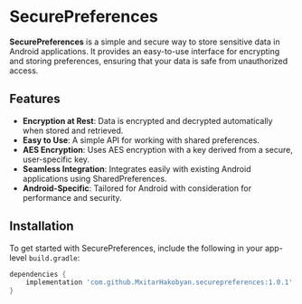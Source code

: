 # SecurePreferences

**SecurePreferences** is a simple and secure way to store sensitive data in Android applications. It provides an easy-to-use interface for encrypting and storing preferences, ensuring that your data is safe from unauthorized access.

## Features

- **Encryption at Rest**: Data is encrypted and decrypted automatically when stored and retrieved.
- **Easy to Use**: A simple API for working with shared preferences.
- **AES Encryption**: Uses AES encryption with a key derived from a secure, user-specific key.
- **Seamless Integration**: Integrates easily with existing Android applications using SharedPreferences.
- **Android-Specific**: Tailored for Android with consideration for performance and security.

## Installation

To get started with SecurePreferences, include the following in your app-level `build.gradle`:

```gradle
dependencies {
    implementation 'com.github.MxitarHakobyan.securepreferences:1.0.1'
}